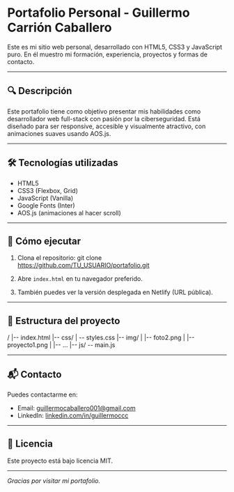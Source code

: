 # Portafolio Personal - Guillermo Carrión Caballero

Este es mi sitio web personal, desarrollado con HTML5, CSS3 y JavaScript puro. En él muestro mi formación, experiencia, proyectos y formas de contacto.  

---

## 🔍 Descripción

Este portafolio tiene como objetivo presentar mis habilidades como desarrollador web full-stack con pasión por la ciberseguridad. Está diseñado para ser responsive, accesible y visualmente atractivo, con animaciones suaves usando AOS.js.

---

## 🛠 Tecnologías utilizadas

- HTML5
- CSS3 (Flexbox, Grid)
- JavaScript (Vanilla)
- Google Fonts (Inter)
- AOS.js (animaciones al hacer scroll)

---

## 🚀 Cómo ejecutar

1. Clona el repositorio:
git clone https://github.com/TU_USUARIO/portafolio.git

2. Abre `index.html` en tu navegador preferido.
3. También puedes ver la versión desplegada en Netlify (URL pública).

---

## 📂 Estructura del proyecto

/
|-- index.html
|-- css/
| -- styles.css |-- img/ | |-- foto2.png | |-- proyecto1.png | |-- ... |-- js/ -- main.js


---

## 📬 Contacto

Puedes contactarme en:

- Email: guillermocaballero001@gmail.com  
- LinkedIn: [linkedin.com/in/guillermoccc](https://linkedin.com/in/guillermoccc)

---

## 📄 Licencia

Este proyecto está bajo licencia MIT.  

---

*Gracias por visitar mi portafolio.*
